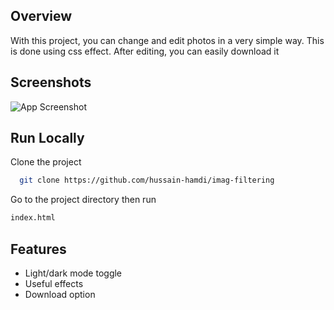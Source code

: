 



## Overview

With this project, you can change and edit photos in a very simple way. This is done using css effect. After editing, you can easily download it

## Screenshots

![App Screenshot](https://i.ibb.co/SQymBzY/Annotation-2023-03-09-171129.png)



## Run Locally

Clone the project

```bash
  git clone https://github.com/hussain-hamdi/imag-filtering
```

Go to the project directory then run 

```bash
index.html 
```

## Features

- Light/dark mode toggle
- Useful effects
- Download option
